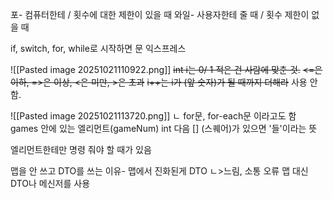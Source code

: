 포- 컴퓨터한테 / 횟수에 대한 제한이 있을 때
와일- 사용자한테 줄 때 / 횟수 제한이 없을 때

if, switch, for, while로 시작하면 문
익스프레스 

![[Pasted image 20251021110922.png]]
~~int i는 0/ 1 적은 건 사람에 맞춘 것.~~
~~<=은 이하, =>은 이상, <은 미만, >은 초과~~
~~i++는 i가 (앞 숫자)가 될 때까지 더해라~~ 사용 안 함.

![[Pasted image 20251021113720.png]]
ㄴ for문, for-each문 이라고도 함
games 안에 있는 엘리먼트(gameNum)
int 다음 [] (스퀘어)가 있으면 '들'이라는 뜻

엘리먼트한테만 명령 줘야 할 때가 있음

맵을 안 쓰고 DTO를 쓰는 이유- 맵에서 진화된게 DTO
ㄴ>느림, 소통 오류
맵 대신 DTO나 메신저를 사용

